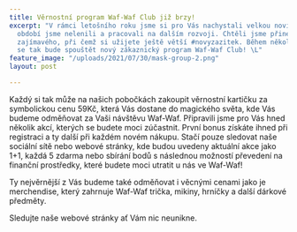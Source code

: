 ```yaml
---
title: Věrnostní program Waf-Waf Club již brzy!
excerpt: "V rámci letošního roku jsme si pro Vás nachystali velkou novinku. Přes covidové
  období jsme nelenili a pracovali na dalším rozvoji. Chtěli jsme přinést opět něco
  zajímavého, při čemž si užijete ještě větší #novyzazitek. Během několika málo týdnu
  se tak bude spouštět nový zákaznický program Waf-Waf Club! \L"
feature_image: "/uploads/2021/07/30/mask-group-2.png"
layout: post

---
```

Každý si tak může na našich pobočkách zakoupit věrnostní kartičku za symbolickou cenu 59Kč, která Vás dostane do magického světa, kde Vás budeme odměňovat za Vaši návštěvu Waf-Waf. Připravili jsme pro Vás hned několik akcí, kterých se budete moci zúčastnit. První bonus získáte ihned při registraci a ty další při každém novém nákupu. Stačí pouze sledovat naše sociální sítě nebo webové stránky, kde budou uvedeny aktuální akce jako 1+1, každá 5 zdarma nebo sbírání bodů s následnou možností převedení na finanční prostředky, které budete moci utratit u nás ve Waf-Waf!   
   
 Ty nejvěrnější z Vás budeme také odměňovat i věcnými cenami jako je merchendise, který zahrnuje Waf-Waf trička, mikiny, hrníčky a další dárkové předměty.   
   
 Sledujte naše webové stránky ať Vám nic neunikne.